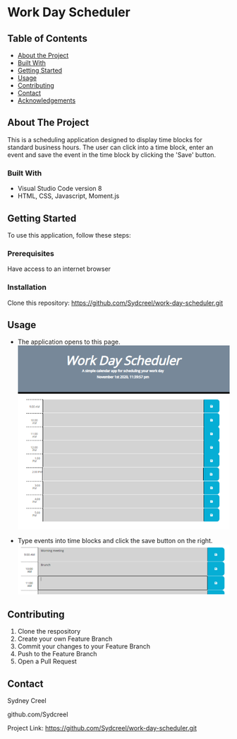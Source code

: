 # Work Day Scheduler

<!-- TABLE OF CONTENTS -->
## Table of Contents

* [About the Project](#about-the-project)
* [Built With](#built-with)
* [Getting Started](#getting-started)
* [Usage](#usage)
* [Contributing](#contributing)
* [Contact](#contact)
* [Acknowledgements](#acknowledgements)



<!-- ABOUT THE PROJECT -->
## About The Project

This is a scheduling application designed to display time blocks for standard business hours. The user can click into a time block, enter an event and save the event in the time block by clicking the 'Save' button.

### Built With

* Visual Studio Code version 8
* HTML, CSS, Javascript, Moment.js

<!-- GETTING STARTED -->
## Getting Started

To use this application, follow these steps:

### Prerequisites
Have access to an internet browser

### Installation
Clone this repository: https://github.com/Sydcreel/work-day-scheduler.git

<!-- USAGE EXAMPLES -->
## Usage

* The application opens to this page.
![index](https://github.com/Sydcreel/work-day-scheduler/blob/master/Screenshots/index.PNG?raw=true)

* Type events into time blocks and click the save button on the right.
![example](https://github.com/Sydcreel/work-day-scheduler/blob/master/Screenshots/example.PNG?raw=true)

<!-- CONTRIBUTING -->
## Contributing

1. Clone the respository
2. Create your own Feature Branch
3. Commit your changes to your Feature Branch
4. Push to the Feature Branch
5. Open a Pull Request

<!-- CONTACT -->
## Contact

Sydney Creel

github.com/Sydcreel

Project Link: https://github.com/Sydcreel/work-day-scheduler.git
